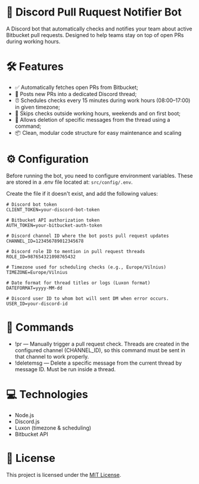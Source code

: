 # 🤖 Discord Pull Ruquest Notifier Bot

A Discord bot that automatically checks and notifies your team about active Bitbucket pull requests. Designed to help teams stay on top of open PRs during working hours.

# 🛠 Features

- ✅ Automatically fetches open PRs from Bitbucket;
- 📌 Posts new PRs into a dedicated Discord thread;
- ⏰ Schedules checks every 15 minutes during work hours (08:00–17:00) in given timezone;
- 🚫 Skips checks outside working hours, weekends and on first boot;
- 🧹 Allows deletion of specific messages from the thread using a command;
- 📦 Clean, modular code structure for easy maintenance and scaling

# ⚙️ Configuration

Before running the bot, you need to configure environment variables. These are stored in a .env file located at: `src/config/.env`.

Create the file if it doesn't exist, and add the following values:

```env
# Discord bot token
CLIENT_TOKEN=your-discord-bot-token

# Bitbucket API authorization token
AUTH_TOKEN=your-bitbucket-auth-token

# Discord channel ID where the bot posts pull request updates
CHANNEL_ID=123456789012345678

# Discord role ID to mention in pull request threads
ROLE_ID=987654321098765432

# Timezone used for scheduling checks (e.g., Europe/Vilnius)
TIMEZONE=Europe/Vilnius

# Date format for thread titles or logs (Luxon format)
DATEFORMAT=yyyy-MM-dd

# Discord user ID to whom bot will sent DM when error occurs. 
USER_ID=your-discord-id
```

# 📝 Commands

- !pr — Manually trigger a pull request check. Threads are created in the configured channel (CHANNEL_ID), so this command must be sent in that channel to work properly.
- !deletemsg <messageId> — Delete a specific message from the current thread by message ID. Must be run inside a thread.

# 💻 Technologies

- Node.js
- Discord.js
- Luxon (timezone & scheduling)
- Bitbucket API

# 📄 License

This project is licensed under the [MIT License](./LICENSE).
